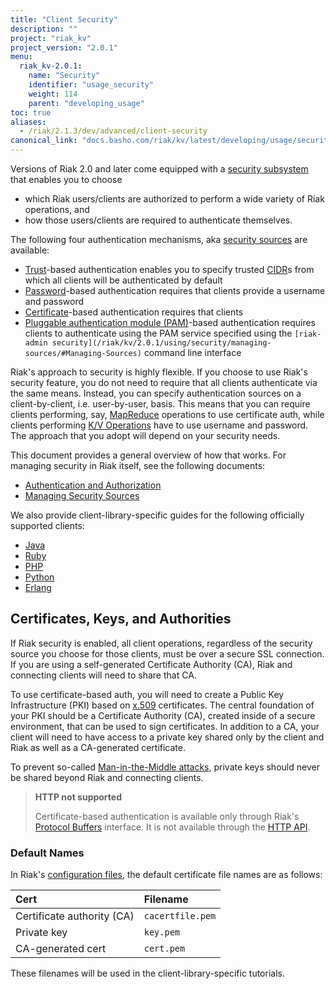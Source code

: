```yaml
---
title: "Client Security"
description: ""
project: "riak_kv"
project_version: "2.0.1"
menu:
  riak_kv-2.0.1:
    name: "Security"
    identifier: "usage_security"
    weight: 114
    parent: "developing_usage"
toc: true
aliases:
  - /riak/2.1.3/dev/advanced/client-security
canonical_link: "docs.basho.com/riak/kv/latest/developing/usage/security.md"
---
```


Versions of Riak 2.0 and later come equipped with a [security subsystem](/riak/kv/2.0.1/using/security/basics) that enables you to choose

* which Riak users/clients are authorized to perform a wide variety of
  Riak operations, and
* how those users/clients are required to authenticate themselves.

The following four authentication mechanisms, aka [security sources](/riak/kv/2.0.1/using/security/managing-sources/) are available:

* [Trust](/riak/kv/2.0.1/using/security/managing-sources/#Trust-based-Authentication)-based
  authentication enables you to specify trusted
  [CIDR](http://en.wikipedia.org/wiki/Classless_Inter-Domain_Routing)s
  from which all clients will be authenticated by default
* [Password](/riak/kv/2.0.1/using/security/managing-sources/#Password-based-Authentication)-based authentication requires
  that clients provide a username and password
* [Certificate](/riak/kv/2.0.1/using/security/managing-sources/#Certificate-based-Authentication)-based authentication
  requires that clients
* [Pluggable authentication module (PAM)](/riak/kv/2.0.1/using/security/managing-sources/#PAM-based-Authentication)-based authentication requires
  clients to authenticate using the PAM service specified using the
  `[riak-admin security](/riak/kv/2.0.1/using/security/managing-sources/#Managing-Sources)`
  command line interface

Riak's approach to security is highly flexible. If you choose to use
Riak's security feature, you do not need to require that all clients
authenticate via the same means. Instead, you can specify authentication
sources on a client-by-client, i.e. user-by-user, basis. This means that
you can require clients performing, say, [MapReduce](/riak/kv/2.0.1/developing/usage/mapreduce/)
operations to use certificate auth, while clients performing [K/V Operations](/riak/kv/2.0.1/developing/usage) have to use username and password. The approach
that you adopt will depend on your security needs.

This document provides a general overview of how that works. For
managing security in Riak itself, see the following documents:

* [Authentication and Authorization](/riak/kv/2.0.1/using/security/basics)
* [Managing Security Sources](/riak/kv/2.0.1/using/security/managing-sources/)

We also provide client-library-specific guides for the following
officially supported clients:

* [Java](/riak/kv/2.0.1/developing/usage/security/java)
* [Ruby](/riak/kv/2.0.1/developing/usage/security/ruby)
* [PHP](/riak/kv/2.0.1/developing/usage/security/php)
* [Python](/riak/kv/2.0.1/developing/usage/security/python)
* [Erlang](/riak/kv/2.0.1/developing/usage/security/erlang)

## Certificates, Keys, and Authorities

If Riak security is enabled, all client operations, regardless of the
security source you choose for those clients, must be over a secure SSL
connection. If you are using a self-generated Certificate Authority
(CA), Riak and connecting clients will need to share that CA.

To use certificate-based auth, you will need to create a Public Key
Infrastructure (PKI) based on
[x.509](http://en.wikipedia.org/wiki/X.509) certificates. The central
foundation of your PKI should be a Certificate Authority (CA), created
inside of a secure environment, that can be used to sign certificates.
In addition to a CA, your client will need to have access to a private
key shared only by the client and Riak as well as a CA-generated
certificate.

To prevent so-called [Man-in-the-Middle
attacks](http://en.wikipedia.org/wiki/Man-in-the-middle_attack), private
keys should never be shared beyond Riak and connecting clients.

> **HTTP not supported**
>
> Certificate-based authentication is available only through Riak's
[Protocol Buffers](/riak/kv/2.0.1/developing/api/protocol-buffers/) interface. It is not available through the
[HTTP API](/riak/kv/2.0.1/developing/api/http).

### Default Names

In Riak's [configuration files](/riak/kv/2.0.1/configuring/reference/#Security), the
default certificate file names are as follows:

Cert | Filename
:----|:-------
Certificate authority (CA) | `cacertfile.pem`
Private key | `key.pem`
CA-generated cert | `cert.pem`

These filenames will be used in the client-library-specific tutorials.
